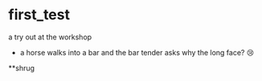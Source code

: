 # first_test
a try out at the workshop


* a horse walks into a bar and the bar tender asks why the long face?
😢

**shrug
